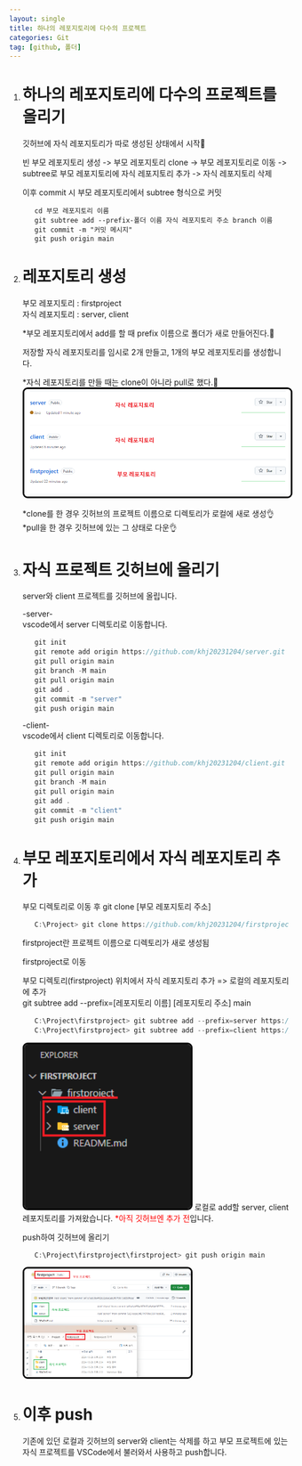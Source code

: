 ```yaml
---
layout: single
title: 하나의 레포지토리에 다수의 프로젝트
categories: Git
tag: [github, 폴더]
---
```


1. # 하나의 레포지토리에 다수의 프로젝트를 올리기
   깃허브에 자식 레포지토리가 따로 생성된 상태에서 시작🎯
   
   빈 부모 레포지토리 생성 -> 부모 레포지토리 clone -> 부모 레포지토리로 이동 -> subtree로 부모 레포지토리에 자식 레포지토리 추가 -> 자식 레포지토리 삭제

   이후 commit 시 부모 레포지토리에서 subtree 형식으로 커밋
   ```
      cd 부모 레포지토리 이름
      git subtree add --prefix-폴더 이름 자식 레포지토리 주소 branch 이름
      git commit -m "커밋 메시지"
      git push origin main
   ```   

1. # 레포지토리 생성

   부모 레포지토리 : firstproject   
   자식 레포지토리 : server, client   

   *부모 레포지토리에서 add를 할 때 prefix 이름으로 폴더가 새로 만들어진다.🏸   

   저장할 자식 레포지토리를 임시로 2개 만들고, 1개의 부모 레포지토리를 생성합니다.   

   *자식 레포지토리를 만들 때는 clone이 아니라 pull로 했다.🧹
   <img src="../../imgs/git/more_project1.png" style="border:3px solid black;border-radius:9px;width:500px">   

   *clone를 한 경우 깃허브의 프로젝트 이름으로 디렉토리가 로컬에 새로 생성👌   
   *pull을 한 경우 깃허브에 있는 그 상태로 다운👌   

1. # 자식 프로젝트 깃허브에 올리기

   server와 client 프로젝트를 깃허브에 올립니다.   

   -server-   
   vscode에서 server 디렉토리로 이동합니다.   
   ```javascript
      git init
      git remote add origin https://github.com/khj20231204/server.git
      git pull origin main
      git branch -M main
      git pull origin main
      git add .
      git commit -m "server"
      git push origin main
   ```   

   -client-   
   vscode에서 client 디렉토리로 이동합니다.   
   ```javascript
      git init
      git remote add origin https://github.com/khj20231204/client.git
      git pull origin main
      git branch -M main
      git pull origin main
      git add .
      git commit -m "client"
      git push origin main
   ```
1. # 부모 레포지토리에서 자식 레포지토리 추가

   부모 디렉토리로 이동 후 git clone [부모 레포지토리 주소]
   ```javascript
      C:\Project> git clone https://github.com/khj20231204/firstproject.git
   ```
   
   firstproject란 프로젝트 이름으로 디렉토리가 새로 생성됨   

   firstproject로 이동   

   부모 디렉토리(firstproject) 위치에서 자식 레포지토리 추가 => 로컬의 레포지토리에 추가   
   git subtree add --prefix=[레포지토리 이름] [레포지토리 주소] main   
   ```javascript
      C:\Project\firstproject> git subtree add --prefix=server https://github.com/khj20231204/server.git main
      C:\Project\firstproject> git subtree add --prefix=client https://github.com/khj20231204/client.git main
   ```   
   <img src="../../imgs/git/more_project2.png" style="border:3px solid black;border-radius:9px;width:300px">   
   로컬로 add할 server, client 레포지토리를 가져왔습니다.   
   <span style="color:red">*아직 깃허브엔 추가 전</span>입니다.   

   push하여 깃허브에 올리기   
   ```javascript
      C:\Project\firstproject\firstproject> git push origin main
   ```

   <img src="../../imgs/git/more_project3.png" style="border:3px solid black;border-radius:9px;width:300px">   

1. # 이후 push 
   기존에 있던 로컬과 깃허브의 server와 client는 삭제를 하고 부모 프로젝트에 있는 자식 프로젝트를 VSCode에서 불러와서 사용하고 push합니다.   

   
